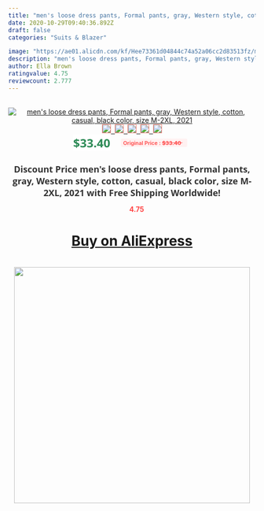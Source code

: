 ```yaml
---
title: "men's loose dress pants, Formal pants, gray, Western style, cotton, casual, black color, size M-2XL, 2021"
date: 2020-10-29T09:40:36.892Z
draft: false
categories: "Suits & Blazer"

image: "https://ae01.alicdn.com/kf/Hee73361d04844c74a52a06cc2d83513fz/men-s-loose-dress-pants-Formal-pants-gray-Western-style-cotton-casual-black-color-size-M.jpg"
description: "men's loose dress pants, Formal pants, gray, Western style, cotton, casual, black color, size M-2XL, 2021"
author: Ella Brown
ratingvalue: 4.75
reviewcount: 2.777
---
```

<br>
<div style="text-align: center;">
<a href="https://s.click.aliexpress.com/e/_A2QUHR" target="_blank" rel="nofollow noopener noreferrer"><img alt="men's loose dress pants, Formal pants, gray, Western style, cotton, casual, black color, size M-2XL, 2021" class="magnifier-image" src="https://ae01.alicdn.com/kf/Hee73361d04844c74a52a06cc2d83513fz/men-s-loose-dress-pants-Formal-pants-gray-Western-style-cotton-casual-black-color-size-M.jpg_640x640.jpg">
<br>
<img style="border:1px solid salmon" src="https://ae01.alicdn.com/kf/Hee73361d04844c74a52a06cc2d83513fz/men-s-loose-dress-pants-Formal-pants-gray-Western-style-cotton-casual-black-color-size-M.jpg_120x120.jpg">&nbsp;&nbsp;<img style="border:1px solid salmon" src="https://ae01.alicdn.com/kf/H06461d12385d4c76b3e719d22f267dbfC/men-s-loose-dress-pants-Formal-pants-gray-Western-style-cotton-casual-black-color-size-M.jpg_120x120.jpg">&nbsp;&nbsp;<img style="border:1px solid salmon" src="https://ae01.alicdn.com/kf/H0310317d31ba440a9fe77a74b794257fL/men-s-loose-dress-pants-Formal-pants-gray-Western-style-cotton-casual-black-color-size-M.jpg_120x120.jpg">&nbsp;&nbsp;<img style="border:1px solid salmon" src="https://ae01.alicdn.com/kf/H07783672c87c4d008f5299c13d9ab702H/men-s-loose-dress-pants-Formal-pants-gray-Western-style-cotton-casual-black-color-size-M.jpg_120x120.jpg">&nbsp;&nbsp;<img style="border:1px solid salmon" src="https://ae01.alicdn.com/kf/H2799d277a71e4117b099da7d0557f5739/men-s-loose-dress-pants-Formal-pants-gray-Western-style-cotton-casual-black-color-size-M.jpg_120x120.jpg"></a></div><br0>
<div style="text-align: center;"><span style="background-color: white; border: 0px; box-sizing: border-box; color: seagreen; display: inline-block; font-family: &quot;open sans&quot; , &quot;arial&quot; , &quot;helvetica&quot; , sans-serif , &quot;heiti&quot;; font-size: 24px; font-stretch: inherit; font-weight: 700; line-height: inherit; margin: 0px 10px 0px 0px; padding: 0px; vertical-align: middle;">$33.40 </span>
<span style="background: rgb(255 , 241 , 241); border-radius: 3px; border: 0px; box-sizing: border-box; color: #ff4747; display: inline-block; font-family: inherit; font-size: 12px; font-stretch: inherit; font-style: inherit; font-variant: inherit; font-weight: 600; line-height: inherit; margin: 0px; padding: 2px 5px; transform: scale(0.9); vertical-align: middle;">Original Price : <b style="text-decoration: line-through;">$33.40 </b> &nbsp;&nbsp;</span></div>
<h1 style="color: #333333; display: inline-block; font-family: &quot;open sans&quot; , &quot;arial&quot; , &quot;helvetica&quot; , sans-serif , &quot;heiti&quot;; font-size: 18px; font-stretch: inherit; font-weight: 700; text-align: center;">Discount Price men's loose dress pants, Formal pants, gray, Western style, cotton, casual, black color, size M-2XL, 2021 with Free Shipping Worldwide!</h1>
<div style="color: #ff4747; text-align: center;">
<img src="https://4.bp.blogspot.com/-M0ZcTcb-5uY/XleCXlxnR4I/AAAAAAAAAEc/OrjgMkXV1oMQFaCRZj5HQwOCBcu3w1FegCPcBGAYYCw/s1600/star.png" style="height: 15px;">&nbsp;<b>4.75</b></div>
<div class="button_cont" align="center"><a class="buynow_a" href="https://s.click.aliexpress.com/e/_A2QUHR" target="_blank" rel="nofollow noopener noreferrer"><H1>Buy on AliExpress</H1></a></div><br>
<div class="separator" style="clear: both; text-align: center;">
<img src="https://lh3.googleusercontent.com/-pTy5HemUv9M/XlePHvY0dAI/AAAAAAAAAE4/0nX5iRUoIWY8eMW9Dpxeirr157OZliDIgCLcBGAsYHQ/s1600/badge.gif" width="480">
</div>
